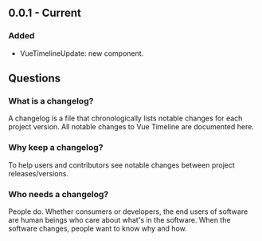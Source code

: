 ## 0.0.1 - Current

### Added

- VueTimelineUpdate: new component.

## Questions

### What is a changelog?

A changelog is a file that chronologically lists notable changes for each project version. All notable changes to Vue Timeline are documented here.

### Why keep a changelog?

To help users and contributors see notable changes between project releases/versions.

### Who needs a changelog?

People do. Whether consumers or developers, the end users of software are human beings who care about what's in the software. When the software changes, people want to know why and how.
